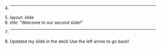 4.	---
5.	layout: slide
6.	title: "Welcome to our second slide!"
7.	---
8.	Updated my slide in the deck
Use the left arrow to go back!